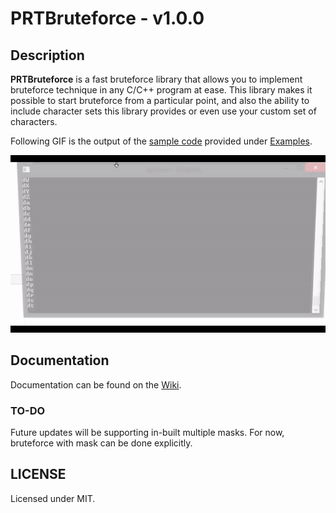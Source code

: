 # PRTBruteforce - v1.0.0

## Description
**PRTBruteforce** is a fast bruteforce library that allows you to implement bruteforce technique in any C/C++ program at ease. This library makes it possible to start bruteforce from a particular point, and also the ability to include character sets this library provides or even use your custom set of characters.

Following GIF is the output of the [sample code](https://github.com/AkshayMohan/PRTBruteforce/blob/master/Examples/sample.c) provided under [Examples](https://github.com/AkshayMohan/PRTBruteforce/tree/master/Examples).

![sample.c-Output](https://raw.githubusercontent.com/AkshayMohan/PRTBruteforce/master/Examples/sample.c-output.gif)

## Documentation
Documentation can be found on the [Wiki](https://github.com/AkshayMohan/PRTBruteforce/wiki).

### TO-DO
Future updates will be supporting in-built multiple masks. For now, bruteforce with mask can be done explicitly.

## LICENSE
Licensed under MIT.
